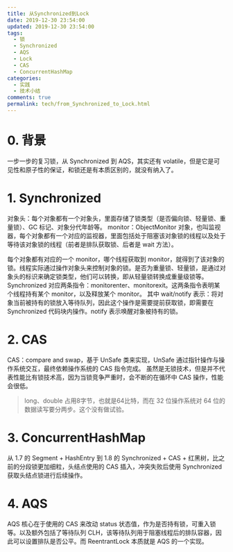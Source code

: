 ```yaml
---
title: 从Synchronized到Lock
date: 2019-12-30 23:54:00
updated: 2019-12-30 23:54:00
tags:
  - 锁
  - Synchronized
  - AQS
  - Lock
  - CAS
  - ConcurrentHashMap
categories: 
  - 实践
  - 技术小结
comments: true
permalink: tech/from_Synchronized_to_Lock.html    
---
```


# 0. 背景

一步一步的复习锁，从 Synchronized 到 AQS，其实还有 volatile，但是它是可见性和原子性的保证，和锁还是有本质区别的，就没有纳入了。

# 1. Synchronized

对象头：每个对象都有一个对象头，里面存储了锁类型（是否偏向锁、轻量锁、重量锁）、GC 标记、对象分代年龄等。
monitor：ObjectMonitor 对象，也叫监视器，每个对象都有一个对应的监视器，里面包括处于阻塞该对象锁的线程以及处于等待该对象锁的线程（前者是排队获取锁、后者是 wait 方法）。


每个对象都有对应的一个 monitor，哪个线程获取到 monitor，就得到了该对象的锁。线程实际通过操作对象头来控制对象的锁。是否为重量锁、轻量锁，是通过对象头的标识来确定锁类型，他们可以转换，即从轻量锁转换成重量级锁等。  
Synchronized 对应两条指令：monitorenter、monitorexit。这两条指令表明某个线程持有某个 monitor，以及释放某个 monitor。 
其中 wait/notify 表示：将对象当前被持有的锁放入等待队列，因此这个操作是需要提前获取锁，即需要在 Synchronized 代码块内操作。notify 表示唤醒对象被持有的锁。

# 2. CAS

CAS：compare and swap，基于 UnSafe 类来实现，UnSafe 通过指针操作与操作系统交互，最终依赖操作系统的 CAS 指令完成。
虽然是无锁技术，但是并不代表性能比有锁技术高，因为当锁竞争严重时，会不断的在循环中 CAS 操作，性能会很低。  
>long、double 占用8字节，也就是64比特，而在 32 位操作系统对 64 位的数据读写要分两步。这个没有做试验。

# 3. ConcurrentHashMap

从 1.7 的 Segment + HashEntry 到 1.8 的 Synchronized + CAS + 红黑树，比之前的分段锁更加细粒，头结点使用的 CAS 插入，冲突失败后使用 Synchronized 获取头结点锁进行后续操作。

# 4. AQS

AQS 核心在于使用的 CAS 来改动 status 状态值，作为是否持有锁，可重入锁等。以及额外包括了等待队列 CLH，该等待队列用于阻塞线程后的排队容器，因此可以设置排队是否公平。而 ReentrantLock 本质就是 AQS 的一个实现。